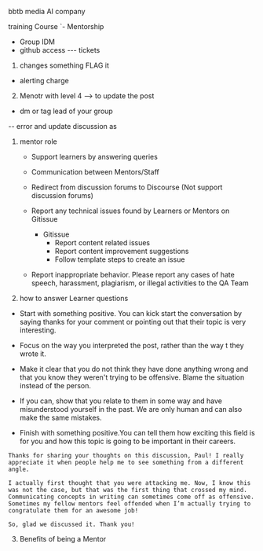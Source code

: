 bbtb media AI company

training Course
`- Mentorship
- Group IDM
- github access --- tickets 


1. changes something FLAG it
- alerting charge
2. Menotr with level 4 --> to update the post

- dm or tag lead of your group

-- error and update discussion as


1. mentor role 
    * Support  learners by answering queries
    * Communication between Mentors/Staff
    * Redirect   from discussion forums to Discourse (Not support discussion forums)
    * Report any technical issues found by Learners or Mentors on Gitissue
       *  Gitissue
            * Report content related issues
            * Report content improvement suggestions
            * Follow template steps to create an issue

    * Report inappropriate behavior. Please report any cases of hate speech, harassment, plagiarism, or illegal activities to the QA Team

2. how to answer Learner questions
* Start with something positive. You can kick start the conversation by saying thanks for your comment or pointing out that their topic is very interesting.

* Focus on the way you interpreted the post, rather than the way t they wrote it.

* Make it clear that you do not think they have done anything wrong and that you know they weren't trying to be offensive. Blame the situation instead of the person.

* If you can, show that you relate to them in some way and have misunderstood yourself in the past. We are only human and can also make the same mistakes.

* Finish with something positive.You can tell them how exciting this field is for you and how this topic is going to be important in their careers.

```
Thanks for sharing your thoughts on this discussion, Paul! I really appreciate it when people help me to see something from a different angle. 

I actually first thought that you were attacking me. Now, I know this was not the case, but that was the first thing that crossed my mind. Communicating concepts in writing can sometimes come off as offensive. Sometimes my fellow mentors feel offended when I’m actually trying to congratulate them for an awesome job!

So, glad we discussed it. Thank you!
```

3. Benefits of being a Mentor




















